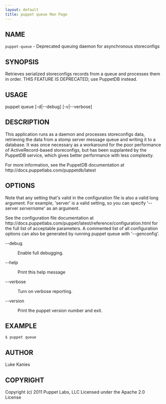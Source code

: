 ```yaml
---
layout: default
title: puppet queue Man Page
---
```


<div class='mp'>
<h2 id="NAME">NAME</h2>
<p class="man-name">
  <code>puppet-queue</code> - <span class="man-whatis">Deprecated queuing daemon for asynchronous storeconfigs</span>
</p>

<h2 id="SYNOPSIS">SYNOPSIS</h2>

<p>Retrieves serialized storeconfigs records from a queue and processes
them in order. THIS FEATURE IS DEPRECATED; use PuppetDB instead.</p>

<h2 id="USAGE">USAGE</h2>

<p>puppet queue [-d|--debug] [-v|--verbose]</p>

<h2 id="DESCRIPTION">DESCRIPTION</h2>

<p>This application runs as a daemon and processes storeconfigs data,
retrieving the data from a stomp server message queue and writing it to
a database. It was once necessary as a workaround for the poor performance
of ActiveRecord-based storeconfigs, but has been supplanted by the PuppetDB
service, which gives better performance with less complexity.</p>

<p>For more information, see the PuppetDB documentation at
http://docs.puppetlabs.com/puppetdb/latest</p>

<h2 id="OPTIONS">OPTIONS</h2>

<p>Note that any setting that's valid in the configuration
file is also a valid long argument. For example, 'server' is a valid
setting, so you can specify '--server <var>servername</var>' as
an argument.</p>

<p>See the configuration file documentation at
http://docs.puppetlabs.com/puppet/latest/reference/configuration.html for the
full list of acceptable parameters. A commented list of all
configuration options can also be generated by running puppet queue with
'--genconfig'.</p>

<dl>
<dt class="flush">--debug</dt><dd><p>Enable full debugging.</p></dd>
<dt class="flush">--help</dt><dd><p>Print this help message</p></dd>
<dt>--verbose</dt><dd><p>Turn on verbose reporting.</p></dd>
<dt>--version</dt><dd><p>Print the puppet version number and exit.</p></dd>
</dl>


<h2 id="EXAMPLE">EXAMPLE</h2>

<pre><code>$ puppet queue
</code></pre>

<h2 id="AUTHOR">AUTHOR</h2>

<p>Luke Kanies</p>

<h2 id="COPYRIGHT">COPYRIGHT</h2>

<p>Copyright (c) 2011 Puppet Labs, LLC Licensed under the Apache 2.0 License</p>

</div>
